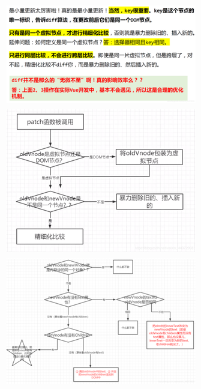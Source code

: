 ![Diff条件](./assets/20210413203439569.png)

![patch函数调用](./assets/20210412203424571.png)

![精细化比较](./assets/20210414151721159.png)